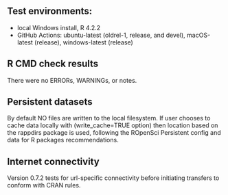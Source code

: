 ## Test environments:
* local Windows install, R 4.2.2
* GitHub Actions: ubuntu-latest (oldrel-1, release, and devel), macOS-latest (release), windows-latest (release) 

## R CMD check results
There were no ERRORs,  WARNINGs, or notes.

## Persistent datasets
By default NO files are written to the local filesystem.
If user chooses to cache data locally with (write_cache=TRUE option) then location based on the rappdirs package is used, following the ROpenSci Persistent config and data for R packages recommendations.

## Internet connectivity
Version 0.7.2 tests for url-specific connectivity before initiating transfers to conform with CRAN rules.
